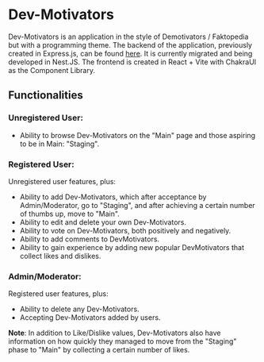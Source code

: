 # Dev-Motivators

Dev-Motivators is an application in the style of Demotivators / Faktopedia but with a programming theme. The backend of the application, previously created in Express.js, can be found [here](https://github.com/Karol-Zysk/Dev-Motivators-Rest-API-). It is currently migrated and being developed in Nest.JS. The frontend is created in React + Vite with ChakraUI as the Component Library.

## Functionalities

### Unregistered User:

- Ability to browse Dev-Motivators on the "Main" page and those aspiring to be in Main: "Staging".

### Registered User:

Unregistered user features, plus:

- Ability to add Dev-Motivators, which after acceptance by Admin/Moderator, go to "Staging", and after achieving a certain number of thumbs up, move to "Main".
- Ability to edit and delete your own Dev-Motivators.
- Ability to vote on Dev-Motivators, both positively and negatively.
- Ability to add comments to DevMotivators.
- Ability to gain experience by adding new popular DevMotivators that collect likes and dislikes.

### Admin/Moderator:

Registered user features, plus:

- Ability to delete any Dev-Motivators.
- Accepting Dev-Motivators added by users.

**Note**: In addition to Like/Dislike values, Dev-Motivators also have information on how quickly they managed to move from the "Staging" phase to "Main" by collecting a certain number of likes.
